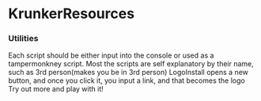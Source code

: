 # KrunkerResources
  ### Utilities
 Each script should be either input into the console or used as a tampermonkney script.
 Most the scripts are self explanatory by their name, such as 3rd person(makes you be in 3rd person)
 LogoInstall opens a new button, and once you click it, you input a link, and that becomes the logo
 Try out more and play with it!
